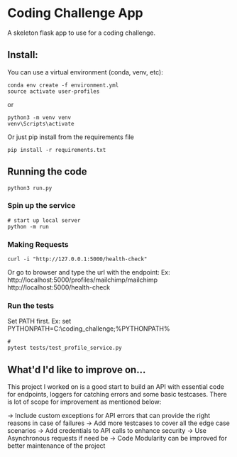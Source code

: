 # Coding Challenge App

A skeleton flask app to use for a coding challenge.

## Install:

You can use a virtual environment (conda, venv, etc):
```
conda env create -f environment.yml
source activate user-profiles
```
or
```
python3 -m venv venv
venv\Scripts\activate
```

Or just pip install from the requirements file
```
pip install -r requirements.txt
```

## Running the code
```
python3 run.py
```

### Spin up the service

```
# start up local server
python -m run
```

### Making Requests

```
curl -i "http://127.0.0.1:5000/health-check"
```
Or go to browser and type the url with the endpoint:
Ex: http://localhost:5000/profiles/mailchimp/mailchimp
http://localhost:5000/health-check

### Run the tests

Set PATH first. Ex: set PYTHONPATH=C:\coding_challenge;%PYTHONPATH%
```
#
pytest tests/test_profile_service.py
```

## What'd I'd like to improve on...

This project I worked on is a good start to build an API with essential code for endpoints, loggers for catching errors and some basic testcases. There is lot of scope for improvement as mentioned below:

-> Include custom exceptions for API errors that can provide the right reasons in case of failures
-> Add more testcases to cover all the edge case scenarios
-> Add credentials to API calls to enhance security
-> Use Asynchronous requests if need be 
-> Code Modularity can be improved for better maintenance of the project

